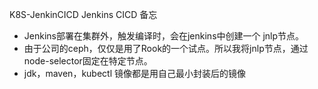 K8S-JenkinCICD
Jenkins CICD 备忘

* Jenkins部署在集群外，触发编译时，会在jenkins中创建一个 jnlp节点。
* 由于公司的ceph，仅仅是用了Rook的一个试点。所以我将jnlp节点，通过node-selector固定在特定节点。
* jdk，maven，kubectl 镜像都是用自己最小封装后的镜像
